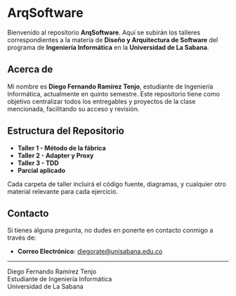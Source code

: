 # ArqSoftware

Bienvenido al repositorio **ArqSoftware**. Aquí se subirán los talleres correspondientes a la materia de **Diseño y Arquitectura de Software** del programa de **Ingeniería Informática** en la **Universidad de La Sabana**.

## Acerca de

Mi nombre es **Diego Fernando Ramírez Tenjo**, estudiante de Ingeniería Informática, actualmente en quinto semestre. Este repositorio tiene como objetivo centralizar todos los entregables y proyectos de la clase mencionada, facilitando su acceso y revisión.

## Estructura del Repositorio

- **Taller 1 - Método de la fábrica**
- **Taller 2 - Adapter y Proxy**
- **Taller 3 - TDD**
- **Parcial aplicado**

Cada carpeta de taller incluirá el código fuente, diagramas, y cualquier otro material relevante para cada ejercicio.

## Contacto

Si tienes alguna pregunta, no dudes en ponerte en contacto conmigo a través de:

- **Correo Electrónico**: [diegorate@unisabana.edu.co](mailto:diegorate@unisabana.edu.co)

---

Diego Fernando Ramírez Tenjo  
Estudiante de Ingeniería Informática  
Universidad de La Sabana
